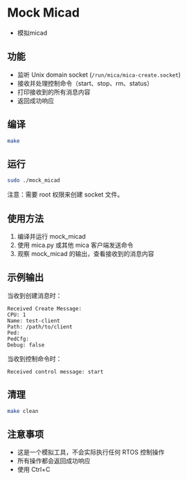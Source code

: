 # Mock Micad

* 模拟micad

## 功能

- 监听 Unix domain socket (`/run/mica/mica-create.socket`)
- 接收并处理控制命令（start、stop、rm、status）
- 打印接收到的所有消息内容
- 返回成功响应

## 编译

```bash
make
```

## 运行

```bash
sudo ./mock_micad
```

注意：需要 root 权限来创建 socket 文件。

## 使用方法

1. 编译并运行 mock_micad
2. 使用 mica.py 或其他 mica 客户端发送命令
3. 观察 mock_micad 的输出，查看接收到的消息内容

## 示例输出

当收到创建消息时：
```
Received Create Message:
CPU: 1
Name: test-client
Path: /path/to/client
Ped: 
PedCfg: 
Debug: false
```

当收到控制命令时：
```
Received control message: start
```

## 清理

```bash
make clean
```

## 注意事项

- 这是一个模拟工具，不会实际执行任何 RTOS 控制操作
- 所有操作都会返回成功响应
- 使用 Ctrl+C 